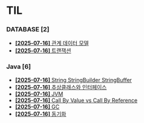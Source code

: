 # TIL
 
### DATABASE [2]
- [**[2025-07-16]**  관계 데이터 모델](https://github.com/A-lass/TIL/blob/main/DATABASE/관계_데이터_모델.md)
- [**[2025-07-16]**  트랜잭션](https://github.com/A-lass/TIL/blob/main/DATABASE/트랜잭션.md)
### Java [6]
- [**[2025-07-16]**  String StringBuilder StringBuffer](https://github.com/A-lass/TIL/blob/main/Java/String_StringBuilder_StringBuffer.md)
- [**[2025-07-16]**  추상클래스와 인터페이스](https://github.com/A-lass/TIL/blob/main/Java/추상클래스와_인터페이스.md)
- [**[2025-07-16]**  JVM](https://github.com/A-lass/TIL/blob/main/Java/JVM.md)
- [**[2025-07-16]**  Call By Value vs Call By Reference](https://github.com/A-lass/TIL/blob/main/Java/Call_By_Value_vs_Call_By_Reference.md)
- [**[2025-07-16]**  GC](https://github.com/A-lass/TIL/blob/main/Java/GC.md)
- [**[2025-07-16]**  동기화](https://github.com/A-lass/TIL/blob/main/Java/동기화.md)
